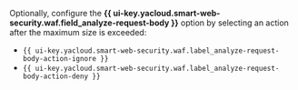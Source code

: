 Optionally, configure the **{{ ui-key.yacloud.smart-web-security.waf.field_analyze-request-body }}** option by selecting an action after the maximum size is exceeded:

* `{{ ui-key.yacloud.smart-web-security.waf.label_analyze-request-body-action-ignore }}`
* `{{ ui-key.yacloud.smart-web-security.waf.label_analyze-request-body-action-deny }}`